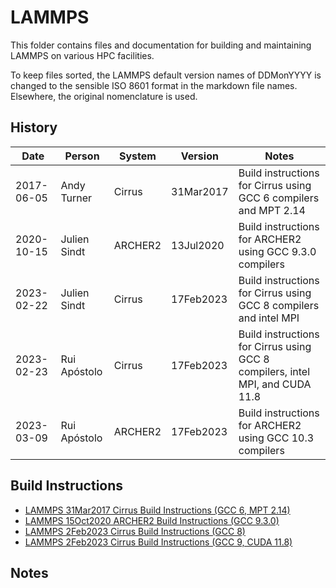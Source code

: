 LAMMPS
======

This folder contains files and documentation for building and maintaining LAMMPS on various HPC facilities.

To keep files sorted, the LAMMPS default version names of DDMonYYYY is changed to the sensible ISO 8601 format in the markdown file names.
Elsewhere, the original nomenclature is used.

History
-------

Date | Person | System | Version | Notes
---- | -------|--------|---------|------
2017-06-05 | Andy Turner | Cirrus | 31Mar2017 | Build instructions for Cirrus using GCC 6 compilers and MPT 2.14
2020-10-15 | Julien Sindt | ARCHER2 | 13Jul2020 | Build instructions for ARCHER2 using GCC 9.3.0 compilers
2023-02-22 | Julien Sindt | Cirrus | 17Feb2023 | Build instructions for Cirrus using GCC 8 compilers and intel MPI
2023-02-23 | Rui Apóstolo | Cirrus | 17Feb2023 | Build instructions for Cirrus using GCC 8 compilers, intel MPI, and CUDA 11.8
2023-03-09 | Rui Apóstolo | ARCHER2 | 17Feb2023 | Build instructions for ARCHER2 using GCC 10.3 compilers

Build Instructions
------------------

* [LAMMPS 31Mar2017 Cirrus Build Instructions (GCC 6, MPT 2.14)](build_lammps_15Mar17_gcc6_mpt214.md)
* [LAMMPS 15Oct2020 ARCHER2 Build Instructions (GCC 9.3.0)](build_lammps_15Oct2020_gcc930.md)
* [LAMMPS 2Feb2023 Cirrus Build Instructions (GCC 8)](build_lammps_23Jun22_Cirrus_gcc8_impi.md)
* [LAMMPS 2Feb2023 Cirrus Build Instructions (GCC 9, CUDA 11.8)](build_lammps_23Jun22_Cirrus_gcc8_impi_cuda118.md)

Notes
-----

